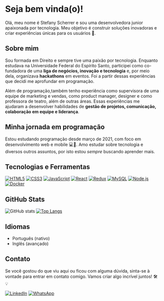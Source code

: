 # Seja bem vinda(o)!

Olá, meu nome é Stefany Scherrer e sou uma desenvolvedora junior apaixonada por tecnologia. Meu objetivo é construir soluções inovadoras e criar experiências únicas para os usuários 🎯.

## Sobre mim

Sou formada em Direito e sempre tive uma paixão por tecnologia. Enquanto estudava na Universidade Federal do Espírito Santo, participei como co-fundadora de uma **liga de negócios, inovação e tecnologia** e, por meio dela, organizava **hackathons** em eventos. Foi a partir dessas experiências que decidi me aprofundar em programação.

Além de programação,também tenho experiência como supervisora de uma equipe de marketing e vendas, como product manager, designer e como professora de teatro, além de outras áreas. Essas experiências me ajudaram a desenvolver habilidades de **gestão de projetos, comunicação, colaboração em equipe e liderança**.

## Minha jornada em programação

Estou estudando programação desde março de 2021, com foco em desenvolvimento web e mobile 💻📱. Amo estudar sobre tecnologia e diversos outros assuntos, por isto estou *sempre* buscando aprender mais.

## Tecnologias e Ferramentas
[![HTML5](https://img.shields.io/badge/HTML5-E34F26?style=for-the-badge&logo=html5&logoColor=white)](https://developer.mozilla.org/en-US/docs/Web/Guide/HTML/HTML5)
[![CSS3](https://img.shields.io/badge/CSS3-1572B6?style=for-the-badge&logo=css3&logoColor=white)](https://developer.mozilla.org/en-US/docs/Web/CSS)
[![JavaScript](https://img.shields.io/badge/JavaScript-323330?style=for-the-badge&logo=javascript&logoColor=F7DF1E)](https://developer.mozilla.org/en-US/docs/Web/JavaScript)
[![React](https://img.shields.io/badge/React-20232A?style=for-the-badge&logo=react&logoColor=61DAFB)](https://reactjs.org/)
[![Redux](https://img.shields.io/badge/Redux-593D88?style=for-the-badge&logo=redux&logoColor=white)](https://redux.js.org/)
[![MySQL](https://img.shields.io/badge/MySQL-005C84?style=for-the-badge&logo=mysql&logoColor=white)](https://www.mysql.com/)
[![Node.js](https://img.shields.io/badge/Node.js-339933?style=for-the-badge&logo=nodedotjs&logoColor=white)](https://nodejs.org/)
[![Docker](https://img.shields.io/badge/Docker-2CA5E0?style=for-the-badge&logo=docker&logoColor=white)](https://www.docker.com/)

## GitHub Stats

![GitHub stats](https://github-readme-stats.vercel.app/api?username=StefanyScherrer&show_icons=true&theme=radical)
[![Top Langs](https://github-readme-stats.vercel.app/api/top-langs/?username=StefanyScherrer&size_weight=0.5&count_weight=0.5)](https://github.com/StefanyScherrer/github-readme-stats)

## Idiomas

- Português (nativo)
- Inglês (avançado)

## Contato

Se você gostou do que viu aqui ou ficou com alguma dúvida, sinta-se à vontade para entrar em contato comigo. Vamos criar algo incrível juntos! 🛠️ 💡

[![LinkedIn](https://img.shields.io/badge/LinkedIn-0077B5?style=for-the-badge&logo=linkedin&logoColor=white)](https://www.linkedin.com/in/stefany-scherrer/)
[![WhatsApp](https://img.shields.io/badge/WhatsApp-25D366?style=for-the-badge&logo=whatsapp&logoColor=white)](https://wa.me/5527996926990)


